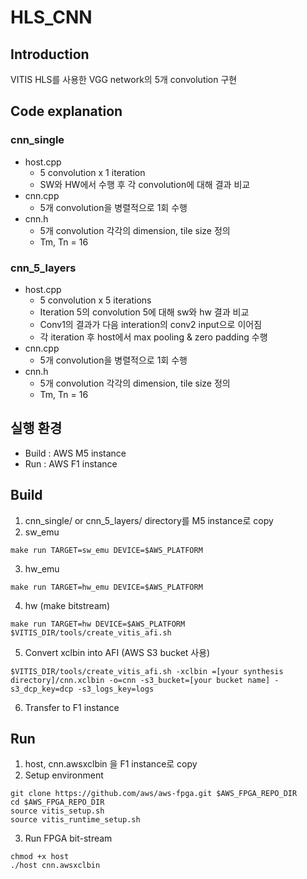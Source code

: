 # HLS_CNN

## Introduction
VITIS HLS를 사용한 VGG network의 5개 convolution 구현
## Code explanation
### cnn_single
+ host.cpp
  + 5 convolution x 1 iteration
  + SW와 HW에서 수행 후 각 convolution에 대해 결과 비교
+ cnn.cpp
  + 5개 convolution을 병렬적으로 1회 수행
+ cnn.h
  + 5개 convolution 각각의 dimension, tile size 정의
  + Tm, Tn = 16
### cnn_5_layers
+ host.cpp
  + 5 convolution x 5 iterations
  + Iteration 5의 convolution 5에 대해 sw와 hw 결과 비교
  + Conv1의 결과가 다음 interation의 conv2 input으로 이어짐
  + 각 iteration 후 host에서 max pooling & zero padding 수행
+ cnn.cpp
  + 5개 convolution을 병렬적으로 1회 수행
+ cnn.h
  + 5개 convolution 각각의 dimension, tile size 정의
  + Tm, Tn = 16

## 실행 환경
+ Build : AWS M5 instance
+ Run : AWS F1 instance

## Build
1. cnn_single/ or cnn_5_layers/ directory를 M5 instance로 copy
2. sw_emu
```
make run TARGET=sw_emu DEVICE=$AWS_PLATFORM
```
3. hw_emu
```
make run TARGET=hw_emu DEVICE=$AWS_PLATFORM
```
4. hw (make bitstream)
```
make run TARGET=hw DEVICE=$AWS_PLATFORM
$VITIS_DIR/tools/create_vitis_afi.sh
```
5. Convert xclbin into AFI (AWS S3 bucket 사용)
```
$VITIS_DIR/tools/create_vitis_afi.sh -xclbin =[your synthesis directory]/cnn.xclbin -o=cnn -s3_bucket=[your bucket name] -s3_dcp_key=dcp -s3_logs_key=logs
```
6. Transfer to F1 instance

## Run
1. host, cnn.awsxclbin 을 F1 instance로 copy
2. Setup environment
```
git clone https://github.com/aws/aws-fpga.git $AWS_FPGA_REPO_DIR
cd $AWS_FPGA_REPO_DIR
source vitis_setup.sh
source vitis_runtime_setup.sh
```
3. Run FPGA bit-stream
```
chmod +x host
./host cnn.awsxclbin
```
